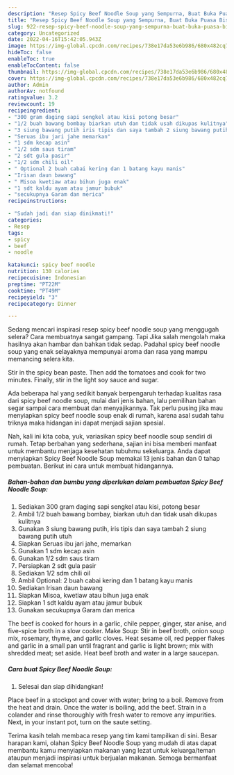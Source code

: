 ```yaml
---
description: "Resep Spicy Beef Noodle Soup yang Sempurna, Buat Buka Puasa Bisa Manjain Lidah"
title: "Resep Spicy Beef Noodle Soup yang Sempurna, Buat Buka Puasa Bisa Manjain Lidah"
slug: 922-resep-spicy-beef-noodle-soup-yang-sempurna-buat-buka-puasa-bisa-manjain-lidah
category: Uncategorized
date: 2022-04-16T15:42:05.943Z
image: https://img-global.cpcdn.com/recipes/738e17da53e6b986/680x482cq70/spicy-beef-noodle-soup-foto-resep-utama.jpg
hideToc: false
enableToc: true
enableTocContent: false
thumbnail: https://img-global.cpcdn.com/recipes/738e17da53e6b986/680x482cq70/spicy-beef-noodle-soup-foto-resep-utama.jpg
cover: https://img-global.cpcdn.com/recipes/738e17da53e6b986/680x482cq70/spicy-beef-noodle-soup-foto-resep-utama.jpg
author: Admin
authorAv: notfound
ratingvalue: 3.2
reviewcount: 19
recipeingredient:
- "300 gram daging sapi sengkel atau kisi potong besar"
- "1/2 buah bawang bombay biarkan utuh dan tidak usah dikupas kulitnya"
- "3 siung bawang putih iris tipis dan saya tambah 2 siung bawang putih utuh"
- "Seruas ibu jari jahe memarkan"
- "1 sdm kecap asin"
- "1/2 sdm saus tiram"
- "2 sdt gula pasir"
- "1/2 sdm chili oil"
- " Optional 2 buah cabai kering dan 1 batang kayu manis"
- "Irisan daun bawang"
- " Misoa kwetiaw atau bihun juga enak"
- "1 sdt kaldu ayam atau jamur bubuk"
- "secukupnya Garam dan merica"
recipeinstructions:

- "Sudah jadi dan siap dinikmati!"
categories:
- Resep
tags:
- spicy
- beef
- noodle

katakunci: spicy beef noodle 
nutrition: 130 calories
recipecuisine: Indonesian
preptime: "PT22M"
cooktime: "PT49M"
recipeyield: "3"
recipecategory: Dinner

---
```



Sedang mencari inspirasi resep spicy beef noodle soup yang menggugah selera? Cara membuatnya sangat gampang. Tapi Jika salah mengolah maka hasilnya akan hambar dan bahkan tidak sedap. Padahal spicy beef noodle soup yang enak selayaknya mempunyai aroma dan rasa yang mampu memancing selera kita.


Stir in the spicy bean paste. Then add the tomatoes and cook for two minutes. Finally, stir in the light soy sauce and sugar.

Ada beberapa hal yang sedikit banyak berpengaruh terhadap kualitas rasa dari spicy beef noodle soup, mulai dari jenis bahan, lalu pemilihan bahan segar sampai cara membuat dan menyajikannya. Tak perlu pusing jika mau menyiapkan spicy beef noodle soup enak di rumah, karena asal sudah tahu triknya maka hidangan ini dapat menjadi sajian spesial.


Nah, kali ini kita coba, yuk, variasikan spicy beef noodle soup sendiri di rumah. Tetap berbahan yang sederhana, sajian ini bisa memberi manfaat untuk membantu menjaga kesehatan tubuhmu sekeluarga. Anda dapat menyiapkan Spicy Beef Noodle Soup memakai 13 jenis bahan dan 0 tahap pembuatan. Berikut ini cara untuk membuat hidangannya.

<!--inarticleads1-->

##### Bahan-bahan dan bumbu yang diperlukan dalam pembuatan Spicy Beef Noodle Soup:

1. Sediakan 300 gram daging sapi sengkel atau kisi, potong besar
1. Ambil 1/2 buah bawang bombay, biarkan utuh dan tidak usah dikupas kulitnya
1. Gunakan 3 siung bawang putih, iris tipis dan saya tambah 2 siung bawang putih utuh
1. Siapkan Seruas ibu jari jahe, memarkan
1. Gunakan 1 sdm kecap asin
1. Gunakan 1/2 sdm saus tiram
1. Persiapkan 2 sdt gula pasir
1. Sediakan 1/2 sdm chili oil
1. Ambil  Optional: 2 buah cabai kering dan 1 batang kayu manis
1. Sediakan Irisan daun bawang
1. Siapkan  Misoa, kwetiaw atau bihun juga enak
1. Siapkan 1 sdt kaldu ayam atau jamur bubuk
1. Gunakan secukupnya Garam dan merica


The beef is cooked for hours in a garlic, chile pepper, ginger, star anise, and five-spice broth in a slow cooker. Make Soup: Stir in beef broth, onion soup mix, rosemary, thyme, and garlic cloves. Heat sesame oil, red pepper flakes and garlic in a small pan until fragrant and garlic is light brown; mix with shredded meat; set aside. Heat beef broth and water in a large saucepan. 

<!--inarticleads2-->

##### Cara buat Spicy Beef Noodle Soup:


1. Selesai dan siap dihidangkan!

Place beef in a stockpot and cover with water; bring to a boil. Remove from the heat and drain. Once the water is boiling, add the beef. Strain in a colander and rinse thoroughly with fresh water to remove any impurities. Next, in your instant pot, turn on the saute setting. 

Terima kasih telah membaca resep yang tim kami tampilkan di sini. Besar harapan kami, olahan Spicy Beef Noodle Soup yang mudah di atas dapat membantu kamu menyiapkan makanan yang lezat untuk keluarga/teman ataupun menjadi inspirasi untuk berjualan makanan. Semoga bermanfaat dan selamat mencoba!
